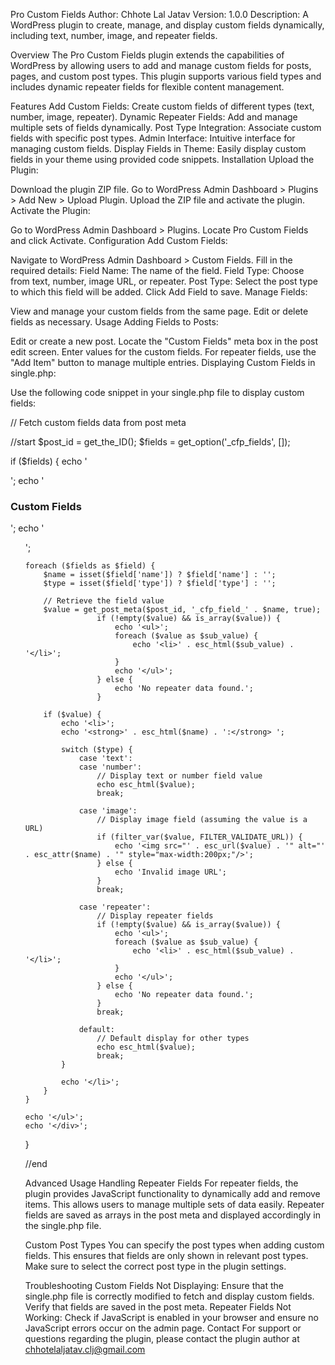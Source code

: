 Pro Custom Fields
Author: Chhote Lal Jatav
Version: 1.0.0
Description: A WordPress plugin to create, manage, and display custom fields dynamically, including text, number, image, and repeater fields.

Overview
The Pro Custom Fields plugin extends the capabilities of WordPress by allowing users to add and manage custom fields for posts, pages, and custom post types. This plugin supports various field types and includes dynamic repeater fields for flexible content management.

Features
Add Custom Fields: Create custom fields of different types (text, number, image, repeater).
Dynamic Repeater Fields: Add and manage multiple sets of fields dynamically.
Post Type Integration: Associate custom fields with specific post types.
Admin Interface: Intuitive interface for managing custom fields.
Display Fields in Theme: Easily display custom fields in your theme using provided code snippets.
Installation
Upload the Plugin:

Download the plugin ZIP file.
Go to WordPress Admin Dashboard > Plugins > Add New > Upload Plugin.
Upload the ZIP file and activate the plugin.
Activate the Plugin:

Go to WordPress Admin Dashboard > Plugins.
Locate Pro Custom Fields and click Activate.
Configuration
Add Custom Fields:

Navigate to WordPress Admin Dashboard > Custom Fields.
Fill in the required details:
Field Name: The name of the field.
Field Type: Choose from text, number, image URL, or repeater.
Post Type: Select the post type to which this field will be added.
Click Add Field to save.
Manage Fields:

View and manage your custom fields from the same page.
Edit or delete fields as necessary.
Usage
Adding Fields to Posts:

Edit or create a new post.
Locate the "Custom Fields" meta box in the post edit screen.
Enter values for the custom fields. For repeater fields, use the "Add Item" button to manage multiple entries.
Displaying Custom Fields in single.php:

Use the following code snippet in your single.php file to display custom fields:

// Fetch custom fields data from post meta

//start
$post_id = get_the_ID();
$fields = get_option('_cfp_fields', []);

if ($fields) {
    echo '<div class="custom-fields-section">';
    echo '<h3>Custom Fields</h3>';
    echo '<ul>';

    foreach ($fields as $field) {
        $name = isset($field['name']) ? $field['name'] : '';
        $type = isset($field['type']) ? $field['type'] : '';
        
        // Retrieve the field value
        $value = get_post_meta($post_id, '_cfp_field_' . $name, true);
					if (!empty($value) && is_array($value)) {
						echo '<ul>';
						foreach ($value as $sub_value) {
							echo '<li>' . esc_html($sub_value) . '</li>';
						}
						echo '</ul>';
					} else {
						echo 'No repeater data found.';
					}

        if ($value) {
            echo '<li>';
            echo '<strong>' . esc_html($name) . ':</strong> ';

            switch ($type) {
                case 'text':
                case 'number':
                    // Display text or number field value
                    echo esc_html($value);
                    break;

                case 'image':
                    // Display image field (assuming the value is a URL)
                    if (filter_var($value, FILTER_VALIDATE_URL)) {
                        echo '<img src="' . esc_url($value) . '" alt="' . esc_attr($name) . '" style="max-width:200px;"/>';
                    } else {
                        echo 'Invalid image URL';
                    }
                    break;

                case 'repeater':
                    // Display repeater fields
                    if (!empty($value) && is_array($value)) {
                        echo '<ul>';
                        foreach ($value as $sub_value) {
                            echo '<li>' . esc_html($sub_value) . '</li>';
                        }
                        echo '</ul>';
                    } else {
                        echo 'No repeater data found.';
                    }
                    break;

                default:
                    // Default display for other types
                    echo esc_html($value);
                    break;
            }

            echo '</li>';
        }
    }

    echo '</ul>';
    echo '</div>';
}

//end

Advanced Usage
Handling Repeater Fields
For repeater fields, the plugin provides JavaScript functionality to dynamically add and remove items. This allows users to manage multiple sets of data easily. Repeater fields are saved as arrays in the post meta and displayed accordingly in the single.php file.

Custom Post Types
You can specify the post types when adding custom fields. This ensures that fields are only shown in relevant post types. Make sure to select the correct post type in the plugin settings.

Troubleshooting
Custom Fields Not Displaying: Ensure that the single.php file is correctly modified to fetch and display custom fields. Verify that fields are saved in the post meta.
Repeater Fields Not Working: Check if JavaScript is enabled in your browser and ensure no JavaScript errors occur on the admin page.
Contact
For support or questions regarding the plugin, please contact the plugin author at chhotelaljatav.clj@gmail.com
